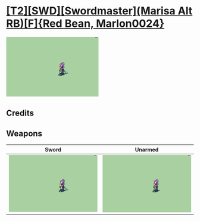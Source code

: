 # [\[T2\]\[SWD\]\[Swordmaster\]\(Marisa Alt RB\)\[F\]{Red Bean, Marlon0024}](./)

<img src="./1.%20Sword/Sword_000.png" alt="[T2][SWD][Swordmaster](Marisa Alt RB)[F]{Red Bean, Marlon0024} standing" />

## Credits



## Weapons


|Sword |Unarmed |
|  :---: | :---: |
| <img alt="Sword animation" src="./1.%20Sword/Sword.gif" /> | <img alt="Unarmed animation" src="./8.%20Unarmed/Unarmed.gif" /> |
